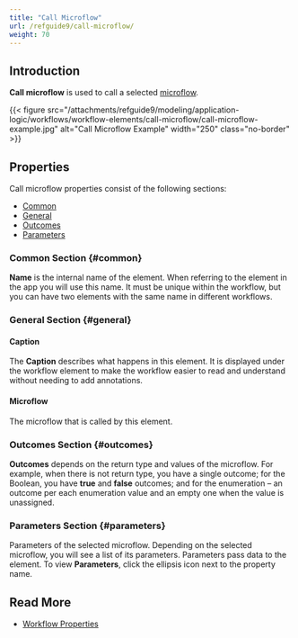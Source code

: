 ```yaml
---
title: "Call Microflow"
url: /refguide9/call-microflow/
weight: 70
---
```


## Introduction

**Call microflow** is used to call a selected [microflow](/refguide9/microflow/). 

{{< figure src="/attachments/refguide9/modeling/application-logic/workflows/workflow-elements/call-microflow/call-microflow-example.jpg" alt="Call Microflow Example" width="250" class="no-border" >}}

## Properties

Call microflow properties consist of the following sections:

* [Common](#common)
* [General](#general)
* [Outcomes](#outcomes)
* [Parameters](#parameters)

### Common Section {#common}

**Name** is the internal name of the element. When referring to the element in the app you will use this name. It must be unique within the workflow, but you can have two elements with the same name in different workflows. 

### General Section {#general}

#### Caption

The **Caption** describes what happens in this element. It is displayed under the workflow element to make the workflow easier to read and understand without needing to add annotations.

#### Microflow

The microflow that is called by this element.

### Outcomes Section {#outcomes}

**Outcomes** depends on the return type and values of the microflow. For example, when there is not return type, you have a single outcome; for the Boolean, you have **true** and **false** outcomes; and for the enumeration – an outcome per each enumeration value and an empty one when the value is unassigned. 

### Parameters Section {#parameters}

Parameters of the selected microflow. Depending on the selected microflow, you will see a list of its parameters. Parameters pass data to the element. To view **Parameters**, click the ellipsis icon next to the property name. 

## Read More

* [Workflow Properties](/refguide9/workflow-properties/)
